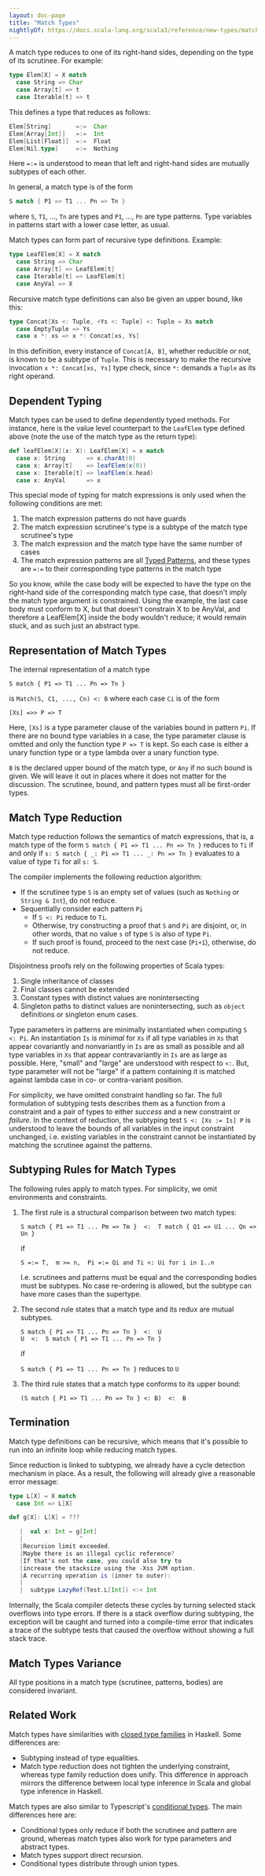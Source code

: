 ```yaml
---
layout: doc-page
title: "Match Types"
nightlyOf: https://docs.scala-lang.org/scala3/reference/new-types/match-types.html
---
```


A match type reduces to one of its right-hand sides, depending on the type of
its scrutinee. For example:

```scala
type Elem[X] = X match
  case String => Char
  case Array[t] => t
  case Iterable[t] => t
```

This defines a type that reduces as follows:

```scala sc:nocompile
Elem[String]       =:=  Char
Elem[Array[Int]]   =:=  Int
Elem[List[Float]]  =:=  Float
Elem[Nil.type]     =:=  Nothing
```

Here `=:=` is understood to mean that left and right-hand sides are mutually
subtypes of each other.

In general, a match type is of the form

```scala sc:nocompile
S match { P1 => T1 ... Pn => Tn }
```

where `S`, `T1`, ..., `Tn` are types and `P1`, ..., `Pn` are type patterns. Type
variables in patterns start with a lower case letter, as usual.

Match types can form part of recursive type definitions. Example:

```scala sc-name:leafelm
type LeafElem[X] = X match
  case String => Char
  case Array[t] => LeafElem[t]
  case Iterable[t] => LeafElem[t]
  case AnyVal => X
```

Recursive match type definitions can also be given an upper bound, like this:

```scala sc
type Concat[Xs <: Tuple, +Ys <: Tuple] <: Tuple = Xs match
  case EmptyTuple => Ys
  case x *: xs => x *: Concat[xs, Ys]
```

In this definition, every instance of `Concat[A, B]`, whether reducible or not,
is known to be a subtype of `Tuple`. This is necessary to make the recursive
invocation `x *: Concat[xs, Ys]` type check, since `*:` demands a `Tuple` as its
right operand.

## Dependent Typing

Match types can be used to define dependently typed methods. For instance, here
is the value level counterpart to the `LeafElem` type defined above (note the
use of the match type as the return type):

```scala sc-compile-with:leafelm
def leafElem[X](x: X): LeafElem[X] = x match
  case x: String      => x.charAt(0)
  case x: Array[t]    => leafElem(x(0))
  case x: Iterable[t] => leafElem(x.head)
  case x: AnyVal      => x
```

This special mode of typing for match expressions is only used when the
following conditions are met:

1. The match expression patterns do not have guards
2. The match expression scrutinee's type is a subtype of the match type
   scrutinee's type
3. The match expression and the match type have the same number of cases
4. The match expression patterns are all [Typed Patterns](https://scala-lang.org/files/archive/spec/2.13/08-pattern-matching.html#typed-patterns),
   and these types are `=:=` to their corresponding type patterns in the match
   type

So you know, while the case body will be expected to have the type on the right-hand
side of the corresponding match type case, that doesn't imply the match type argument
is constrained.  Using the example, the last case body must conform to X, but that
doesn't constrain X to be AnyVal, and therefore a LeafElem[X] inside the body wouldn't
reduce; it would remain stuck, and as such just an abstract type. 

## Representation of Match Types

The internal representation of a match type
```
S match { P1 => T1 ... Pn => Tn }
```
is `Match(S, C1, ..., Cn) <: B` where each case `Ci` is of the form
```
[Xs] =>> P => T
```

Here, `[Xs]` is a type parameter clause of the variables bound in pattern `Pi`.
If there are no bound type variables in a case, the type parameter clause is
omitted and only the function type `P => T` is kept. So each case is either a
unary function type or a type lambda over a unary function type.

`B` is the declared upper bound of the match type, or `Any` if no such bound is
given.  We will leave it out in places where it does not matter for the
discussion. The scrutinee, bound, and pattern types must all be first-order
types.

## Match Type Reduction

Match type reduction follows the semantics of match expressions, that is, a
match type of the form `S match { P1 => T1 ... Pn => Tn }` reduces to `Ti` if
and only if `s: S match { _: P1 => T1 ... _: Pn => Tn }` evaluates to a value of
type `Ti` for all `s: S`.

The compiler implements the following reduction algorithm:

- If the scrutinee type `S` is an empty set of values (such as `Nothing` or
  `String & Int`), do not reduce.
- Sequentially consider each pattern `Pi`
    - If `S <: Pi` reduce to `Ti`.
    - Otherwise, try constructing a proof that `S` and `Pi` are disjoint, or, in
      other words, that no value `s` of type `S` is also of type `Pi`.
    - If such proof is found, proceed to the next case (`Pi+1`), otherwise, do
      not reduce.

Disjointness proofs rely on the following properties of Scala types:

1. Single inheritance of classes
2. Final classes cannot be extended
3. Constant types with distinct values are nonintersecting
4. Singleton paths to distinct values are nonintersecting, such as `object` definitions or singleton enum cases.

Type parameters in patterns are minimally instantiated when computing `S <: Pi`.
An instantiation `Is` is _minimal_ for `Xs` if all type variables in `Xs` that
appear covariantly and nonvariantly in `Is` are as small as possible and all
type variables in `Xs` that appear contravariantly in `Is` are as large as
possible.  Here, "small" and "large" are understood with respect to  `<:`.
But, type parameter will not be "large" if a pattern containing it is matched
against lambda case in co- or contra-variant position.

For simplicity, we have omitted constraint handling so far. The full formulation
of subtyping tests describes them as a function from a constraint and a pair of
types to either _success_ and a new constraint or _failure_. In the context of
reduction, the subtyping test `S <: [Xs := Is] P` is understood to leave the
bounds of all variables in the input constraint unchanged, i.e. existing
variables in the constraint cannot be instantiated by matching the scrutinee
against the patterns.

## Subtyping Rules for Match Types

The following rules apply to match types. For simplicity, we omit environments
and constraints.

1. The first rule is a structural comparison between two match types:

   ```
   S match { P1 => T1 ... Pm => Tm }  <:  T match { Q1 => U1 ... Qn => Un }
   ```

   if

   ```
   S =:= T,  m >= n,  Pi =:= Qi and Ti <: Ui for i in 1..n
   ```

   I.e. scrutinees and patterns must be equal and the corresponding bodies must
   be subtypes. No case re-ordering is allowed, but the subtype can have more
   cases than the supertype.

2. The second rule states that a match type and its redux are mutual subtypes.

   ```
   S match { P1 => T1 ... Pn => Tn }  <:  U
   U  <:  S match { P1 => T1 ... Pn => Tn }
   ```

   if

   `S match { P1 => T1 ... Pn => Tn }` reduces to `U`

3. The third rule states that a match type conforms to its upper bound:

   ```
   (S match { P1 => T1 ... Pn => Tn } <: B)  <:  B
   ```

## Termination

Match type definitions can be recursive, which means that it's possible to run
into an infinite loop while reducing match types.

Since reduction is linked to subtyping, we already have a cycle detection
mechanism in place. As a result, the following will already give a reasonable
error message:

```scala sc:nocompile
type L[X] = X match
  case Int => L[X]

def g[X]: L[X] = ???
```

```scala sc:nocompile
   |  val x: Int = g[Int]
   |                ^
   |Recursion limit exceeded.
   |Maybe there is an illegal cyclic reference?
   |If that's not the case, you could also try to
   |increase the stacksize using the -Xss JVM option.
   |A recurring operation is (inner to outer):
   |
   |  subtype LazyRef(Test.L[Int]) <:< Int
```

Internally, the Scala compiler detects these cycles by turning selected stack overflows into
type errors. If there is a stack overflow during subtyping, the exception will
be caught and turned into a compile-time error that indicates a trace of the
subtype tests that caused the overflow without showing a full stack trace.


## Match Types Variance

All type positions in a match type (scrutinee, patterns, bodies) are considered invariant.

## Related Work

Match types have similarities with
[closed type families](https://wiki.haskell.org/GHC/Type_families) in Haskell.
Some differences are:

- Subtyping instead of type equalities.
- Match type reduction does not tighten the underlying constraint, whereas type
  family reduction does unify. This difference in approach mirrors the
  difference between local type inference in Scala and global type inference in
  Haskell.

Match types are also similar to Typescript's
[conditional types](https://github.com/Microsoft/TypeScript/pull/21316). The
main differences here are:

 - Conditional types only reduce if both the scrutinee and pattern are ground,
   whereas match types also work for type parameters and abstract types.
 - Match types support direct recursion.
 - Conditional types distribute through union types.
